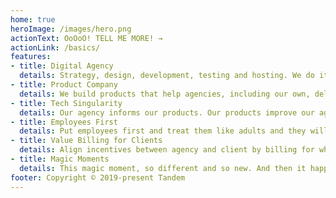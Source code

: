 ```yaml
---
home: true
heroImage: /images/hero.png
actionText: OoOoO! TELL ME MORE! →
actionLink: /basics/
features:
- title: Digital Agency
  details: Strategy, design, development, testing and hosting. We do it all and you get a website that grows your organization.
- title: Product Company
  details: We build products that help agencies, including our own, deliver maximum value to their key stakeholders. We also love doing it.
- title: Tech Singularity
  details: Our agency informs our products. Our products improve our agency. The more cycles of this we do, the closer agency becomes product and product becomes agency.
- title: Employees First
  details: Put employees first and treat them like adults and they will do the same for clients and customers first. Everyone wins.
- title: Value Billing for Clients
  details: Align incentives between agency and client by billing for what you produce, not how long it takes to produce it. Higher hourly rates for the agency, lower costs and faster delivery for client.
- title: Magic Moments
  details: This magic moment, so different and so new. And then it happened, it took me by surprise. I knew that you felt it too, by the look in your eyes
footer: Copyright © 2019-present Tandem
---
```

